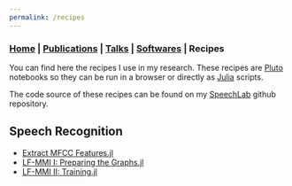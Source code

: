 ```yaml
---
permalink: /recipes
---
```

### [Home](/index) | [Publications](/publications) | [Talks](/talks) | [Softwares](/softwares) | Recipes

You can find here the recipes I use in my research. These recipes are
[Pluto](https://github.com/fonsp/Pluto.jl) notebooks so they
can be run in a browser or directly as [Julia](https://julialang.org/)
scripts.

The code source of these recipes can be found on my
[SpeechLab](https://github.com/lucasondel/SpeechLab) github
repository.

## Speech Recognition

* [Extract MFCC Features.jl](https://lucasondel.github.io/resources/SpeechLab/features/v1/Extract%20MFCC%20Features.jl)
* [LF-MMI I: Preparing the Graphs.jl](https://lucasondel.github.io/resources/SpeechLab/lfmmi/v1/LF-MMI%20I:%20Preparing%20the%20Graphs.jl)
* [LF-MMI II: Training.jl](https://lucasondel.github.io/resources/SpeechLab/lfmmi/v1/LF-MMI%20II:%20Training.jl)


